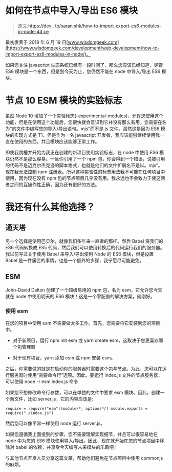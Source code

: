 # 如何在节点中导入/导出 ES6 模块

> 原文:[https://dev . to/saran shk/how-to-import-export-es6-modules-in-node-4d ce](https://dev.to/saranshk/how-to-import-export-es6-modules-in-node-4dce)

最初发表于 2018 年 6 月 19 日[www.wisdomgeek.com](https://www.wisdomgeek.com/development/web-development/how-to-import-export-es6-modules-in-node/)。

如果您关注 javascript 生态系统已经有一段时间了，那么您应该已经知道，尽管 ES6 模块是一个东西，但是到今天为止，您仍然不能在 node 中导入/导出 ES6 模块。

# [](#node-10-experimental-flag-for-esm-modules)节点 10 ESM 模块的实验标志

虽然 Node 10 增加了一个实验标志(–experimental-modules)，允许您使用这个功能，但是在使用这个功能后，您很快就会意识到它并没有那么有用。您需要在名为"的文件中编写您的导入/导出语句。mjs”而不是 js 文件。虽然这是因为 ES6 模块的实现方式是 T1，但是作为一名 javascript 开发者，我应该能够继续使用我一直在使用的东西，并且模块应该能够正常工作。

即使我跳槽并开始为我正在创建的新项目使用实验标志，在 node 中使用 ES6 模块仍然不是那么容易。一旦你引用了一个 npm 包，你会得到一个错误，说被引用的代码不是迈克尔杰克逊的脚本格式，也就是他们的文件扩展名不是以。mjs”。现在我无法控制 npm 注册表。所以这种实验性的标志用法我不可能在任何项目中使用，因为现在没有 npm 包的节点项目几乎没有用。我永远也不会致力于使这两者之间的互操作性正确，因为还有更好的方法。

# [](#what-other-options-do-i-have)我还有什么其他选择？

## [](#babel)通天塔

另一个选择是使用巴贝尔，就像我们多年来一直做的那样。然后 Babel 将我们的 ES6 代码转换成 ES5 代码，然后我们可以使用转换后的代码运行我们的服务器。我以前写过关于使用 Babel 来导入/导出使用 Node 的 ES6 模块，但是设置 Babel 是一件痛苦的事情，也是一个额外的步骤，我宁愿尽可能避免。

## [](#esm)ESM

John-David Dalton 创建了一个超级易用的 npm 包，名为 esm，它允许您今天就在 node 中使用明天的 ES6 模块！这是一个零配置的解决方案，刚刚好。

### [](#using-esm)使用 esm

在您的项目中使用 esm 不需要做太多工作。首先，您需要将它安装到您的项目中。

*   对于新项目，运行 npm init esm 或 yarn create esm，这取决于您更喜欢哪个包管理器

*   对于现有项目，yarn 添加 esm 或 npm 安装 esm。

之后，你需要做的就是在启动你的服务器时需要这个包与节点。为此，您可以在运行服务器时使用“需要命令行”选项。因此，要运行 index.js 文件的节点服务器，可以使用 node -r esm index.js 命令

如果您不想修改命令行参数，可以在单独的文件中要求 esm 模块。因此，创建一个新文件，比如 server.js，它的内容应该是:

`require = require("esm")(module/*, options*/)
module.exports = require("./index.js")`

然后您可以像平常一样使用 node 运行 server.js。

如果您遵循我上面提到的步骤，您不需要理解实现细节，并且可以很容易地在 node 中为您的 ES6 模块使用导入/导出。因此，现在就开始在您的节点项目中移除对 babel 的依赖，并享受今天编写未来模块的乐趣吧！

与其他节点开发人员分享这篇文章，帮助他们避免在节点项目中使用 commonjs 的麻烦。